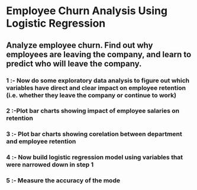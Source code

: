 # Employee Churn Analysis Using Logistic Regression

## Analyze employee churn. Find out why employees are leaving the company, and learn to predict who will leave the company.





### 1 :- Now do some exploratory data analysis to figure out which variables have direct and clear impact on employee retention (i.e. whether they leave the company or continue to work)
### 2 :-Plot bar charts showing impact of employee salaries on retention
### 3 :- Plot bar charts showing corelation between department and employee retention
### 4 :- Now build logistic regression model using variables that were narrowed down in step 1
### 5 :- Measure the accuracy of the mode
